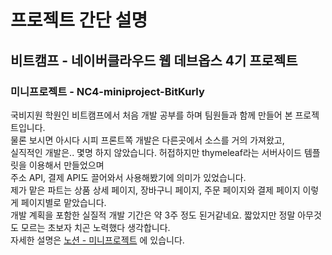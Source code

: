 # 프로젝트 간단 설명
## 비트캠프 - 네이버클라우드 웹 데브옵스 4기 프로젝트
### 미니프로젝트 - NC4-miniproject-BitKurly
국비지원 학원인 비트캠프에서 처음 개발 공부를 하며 팀원들과 함께 만들어 본 프로젝트입니다. <br>
물론 보시면 아시다 시피 프론트쪽 개발은 다른곳에서 소스를 거의 가져왔고, <br>
실직적인 개발은.. 몇명 하지 않았습니다. 허접하지만 thymeleaf라는 서버사이드 템플릿을 이용해서 만들었으며 <br>
주소 API, 결제 API도 끌어와서 사용해봤기에 의미가 있었습니다. <br>
제가 맡은 파트는 상품 상세 페이지, 장바구니 페이지, 주문 페이지와 결제 페이지 이렇게 페이지별로 맡았습니다. <br>
개발 계획을 포함한 실질적 개발 기간은 약 3주 정도 된거같네요. 짧았지만 정말 아무것도 모르는 초보자 치곤 노력했다 생각합니다. <br>
자세한 설명은 <a href="https://robspn.notion.site/BitKurly-6303dbcf5eae4b309698d5a4cb2371c0?pvs=4">노션 - 미니프로젝트</a> 에 있습니다.
